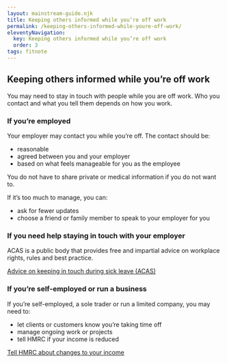 ```yaml
---
layout: mainstream-guide.njk
title: Keeping others informed while you’re off work
permalink: /keeping-others-informed-while-youre-off-work/
eleventyNavigation:
  key: Keeping others informed while you’re off work
  order: 3
tags: fitnote
---
```


## Keeping others informed while you’re off work

You may need to stay in touch with people while you are off work. Who you contact and what you tell them depends on how you work.

### If you’re employed

Your employer may contact you while you’re off. The contact should be:

- reasonable
- agreed between you and your employer
- based on what feels manageable for you as the employee

You do not have to share private or medical information if you do not want to.

If it’s too much to manage, you can:

- ask for fewer updates
- choose a friend or family member to speak to your employer for you

### If you need help staying in touch with your employer

ACAS is a public body that provides free and impartial advice on workplace rights, rules and best practice.

[Advice on keeping in touch during sick leave (ACAS)](https://acas.org.uk/keeping-in-touch-during-absence/)

### If you’re self-employed or run a business

If you’re self-employed, a sole trader or run a limited company, you may need to:

- let clients or customers know you’re taking time off
- manage ongoing work or projects
- tell HMRC if your income is reduced

[Tell HMRC about changes to your income](https://gov.uk/self-employed-tax-credits-changes-you-must-report/)
